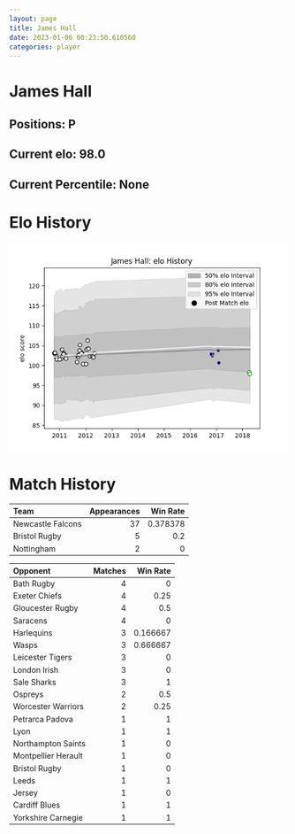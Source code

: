 ```yaml
---  
layout: page  
title: James Hall  
date: 2023-01-06 00:23:50.610560  
categories: player  
---
```

# James Hall

## Positions: P

## Current elo: 98.0

## Current Percentile: None

# Elo History


![elo history](history_JamesHall.png)
# Match History


| Team              |   Appearances |   Win Rate |
|:------------------|--------------:|-----------:|
| Newcastle Falcons |            37 |   0.378378 |
| Bristol Rugby     |             5 |   0.2      |
| Nottingham        |             2 |   0        |

| Opponent            |   Matches |   Win Rate |
|:--------------------|----------:|-----------:|
| Bath Rugby          |         4 |   0        |
| Exeter Chiefs       |         4 |   0.25     |
| Gloucester Rugby    |         4 |   0.5      |
| Saracens            |         4 |   0        |
| Harlequins          |         3 |   0.166667 |
| Wasps               |         3 |   0.666667 |
| Leicester Tigers    |         3 |   0        |
| London Irish        |         3 |   0        |
| Sale Sharks         |         3 |   1        |
| Ospreys             |         2 |   0.5      |
| Worcester Warriors  |         2 |   0.25     |
| Petrarca Padova     |         1 |   1        |
| Lyon                |         1 |   1        |
| Northampton Saints  |         1 |   0        |
| Montpellier Herault |         1 |   0        |
| Bristol Rugby       |         1 |   0        |
| Leeds               |         1 |   1        |
| Jersey              |         1 |   0        |
| Cardiff Blues       |         1 |   1        |
| Yorkshire Carnegie  |         1 |   1        |
